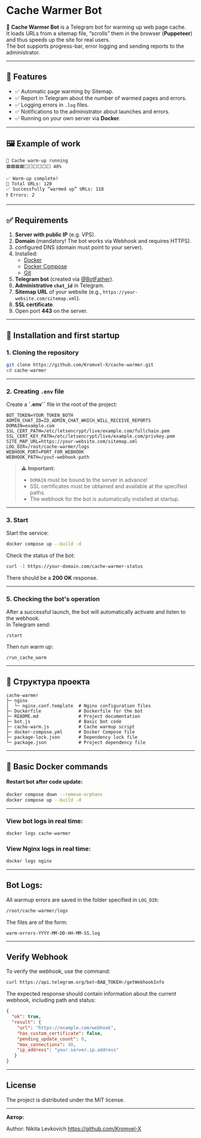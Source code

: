 # Cache Warmer Bot

🤖 **Cache Warmer Bot** is a Telegram bot for warming up web page cache.  
It loads URLs from a sitemap file, “scrolls” them in the browser (**Puppeteer**) and thus speeds up the site for real users.  
The bot supports progress-bar, error logging and sending reports to the administrator.

---

## 🚀 Features

- ✅ Automatic page warming by Sitemap.
- ✅ Report in Telegram about the number of warmed pages and errors.
- ✅ Logging errors in `.log` files.
- ✅ Notifications to the administrator about launches and errors.
- ✅ Running on your own server via **Docker**.

---

## 🖼 Example of work

```
🚀 Cache warm-up running
🟩🟩🟩🟩⬜⬜⬜⬜⬜⬜ 40%

✅ Warm-up complete!
🔗 Total URLs: 120
✅ Successfully “warmed up” URLs: 118
❗ Errors: 2
```

---

## ✅ Requirements

1. **Server with public IP** (e.g. VPS).
2. **Domain** (mandatory! The bot works via Webhook and requires HTTPS).
3. configured DNS (domain must point to your server).
4. Installed:
   - [Docker](https://docs.docker.com/engine/install/)
   - [Docker Compose](https://docs.docker.com/compose/install/)
   - [Git](https://git-scm.com/downloads)
5. **Telegram bot** (created via [@BotFather](https://t.me/BotFather)).
6. **Administrative `chat_id`** in Telegram.
7. **Sitemap URL** of your website (e.g., `https://your-website.com/sitemap.xml`).
8. **SSL certificate**.
9. Open port **443** on the server.

---

## 🔧 Installation and first startup

### 1. Cloning the repository

```bash
git clone https://github.com/Kromvel-X/cache-warmer.git
cd cache-warmer
```

---

### 2. Creating `.env` file

Create a **`.env``** file in the root of the project:

```
BOT_TOKEN=YOUR_TOKEN_BOTH
ADMIN_CHAT_ID=ID_ADMIN_CHAT_WHICH_WILL_RECEIVE_REPORTS
DOMAIN=example.com
SSL_CERT_PATH=/etc/letsencrypt/live/example.com/fullchain.pem
SSL_CERT_KEY_PATH=/etc/letsencrypt/live/example.com/privkey.pem
SITE_MAP_URL=https://your-website.com/sitemap.xml
LOG_DIR=/root/cache-warmer/logs
WEBHOOK_PORT=PORT_FOR_WEBHOOK
WEBHOOK_PATH=/yout-webhook-path
```

> ⚠️ **Important:**
> - `DOMAIN` must be bound to the server in advance!
> - SSL certificates must be obtained and available at the specified paths.
> - The webhook for the bot is automatically installed at startup.
---

### 3. Start

Start the service:

```bash
docker compose up --build -d
```


Check the status of the bot:

```bash
curl -I https://your-domain.com/cache-warmer-status
```
There should be a **200 OK** response.

---


### 5. Checking the bot's operation

After a successful launch, the bot will automatically activate and listen to the webhook.  
In Telegram send:

```
/start
```

Then run warm up:

```
/run_cache_warm
```

---

## 📂 Структура проекта

```
cache-warmer               
├─ nginx                   
│  └─ nginx.conf.template  # Nginx configuration files
├─ Dockerfile              # Dockerfile for the bot
├─ README.md               # Project documentation
├─ bot.js                  # Basic bot code
├─ cache-warm.js           # Cache warmup script
├─ docker-compose.yml      # Docker Compose file
├─ package-lock.json       # Dependency lock file
└─ package.json            # Project dependency file
```

---

## 🐳 Basic Docker commands

#### Restart bot after code update:

```bash
docker compose down --remove-orphans
docker compose up --build -d
```
---

### View bot logs in real time:

```bash
docker logs cache-warmer
```

### View Nginx logs in real time:

```bash
docker logs nginx
```

---

## Bot Logs:

All warmup errors are saved in the folder specified in `LOG_DIR`:

```bash
/root/cache-warmer/logs
```

The files are of the form:

```
warm-errors-YYYY-MM-DD-HH-MM-SS.log
```
---


## Verify Webhook
To verify the webhook, use the command:

```bash
curl https://api.telegram.org/bot<ВАШ_ТОКЕН>/getWebhookInfo
```

The expected response should contain information about the current webhook, including path and status:

```json
{
  "ok": true,
  "result": {
    "url": "https://example.com/webhook",
    "has_custom_certificate": false,
    "pending_update_count": 0,
    "max_connections": 40,
    "ip_address": "your.server.ip.address"
   }
}
```
--- 

## License

The project is distributed under the MIT license.

---

**Автор:** 

Author: Nikita Levkovich https://github.com/Kromvel-X
